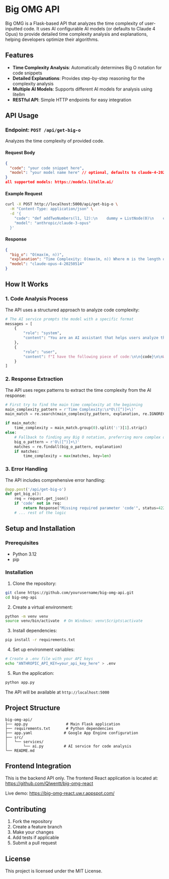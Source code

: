 # Big OMG API

Big OMG is a Flask-based API that analyzes the time complexity of user-inputted code. It uses AI configurable AI models (or defaults to Claude 4 Opus) to provide detailed time complexity analysis and explanations, helping developers optimize their algorithms.

## Features

- **Time Complexity Analysis**: Automatically determines Big O notation for code snippets
- **Detailed Explanations**: Provides step-by-step reasoning for the complexity analysis
- **Multiple AI Models**: Supports different AI models for analysis using litellm
- **RESTful API**: Simple HTTP endpoints for easy integration

## API Usage

### Endpoint: `POST /api/get-big-o`

Analyzes the time complexity of provided code.

#### Request Body

```json
{
  "code": "your code snippet here",
  "model": "your model name here" // optional, defaults to claude-4-20250514
}
all supported models: https://models.litellm.ai/
```

#### Example Request

```bash
curl -X POST http://localhost:5000/api/get-big-o \
  -H "Content-Type: application/json" \
  -d '{
    "code": "def addTwoNumbers(l1, l2):\n    dummy = ListNode(0)\n    current = dummy\n    carry = 0\n    \n    while l1 or l2 or carry:\n        x = l1.val if l1 else 0\n        y = l2.val if l2 else 0\n        \n        total = x + y + carry\n        carry = total // 10\n        \n        current.next = ListNode(total % 10)\n        current = current.next\n        \n        if l1: l1 = l1.next\n        if l2: l2 = l2.next\n    \n    return dummy.next",
    "model": "anthropic/claude-3-opus"
  }'
```

#### Response

```json
{
  "big_o": "O(max(m, n))",
  "explanation": "Time Complexity: O(max(m, n)) Where m is the length of linked list l1 and n is the length of linked list l2...",
  "model": "claude-opus-4-20250514"
}
```

## How It Works

### 1. Code Analysis Process

The API uses a structured approach to analyze code complexity:

```python
# The AI service prompts the model with a specific format
messages = [
    {
        "role": "system",
        "content": "You are an AI assistant that helps users analyze the time complexity of code snippets. Always start your response with the main time complexity in the format 'Time Complexity: O(...)' followed by your detailed explanation."
    },
    {
        "role": "user",
        "content": f"I have the following piece of code:\n\n{code}\n\nWhat is the time complexity of this code and explain your reasoning?"
    }
]
```

### 2. Response Extraction

The API uses regex patterns to extract the time complexity from the AI response:

```python
# First try to find the main time complexity at the beginning
main_complexity_pattern = r'Time Complexity:\s*O\([^)]+\)'
main_match = re.search(main_complexity_pattern, explanation, re.IGNORECASE)

if main_match:
    time_complexity = main_match.group(0).split(':')[1].strip()
else:
    # Fallback to finding any Big O notation, preferring more complex ones
    big_o_pattern = r'O\([^)]+\)'
    matches = re.findall(big_o_pattern, explanation)
    if matches:
        time_complexity = max(matches, key=len)
```

### 3. Error Handling

The API includes comprehensive error handling:

```python
@app.post('/api/get-big-o')
def get_big_o():
    req = request.get_json()
    if 'code' not in req:
        return Response("Missing required parameter 'code'", status=422)
    # ... rest of the logic
```

## Setup and Installation

### Prerequisites

- Python 3.12
- pip

### Installation

1. Clone the repository:

```bash
git clone https://github.com/yourusername/big-omg-api.git
cd big-omg-api
```

2. Create a virtual environment:

```bash
python -m venv venv
source venv/bin/activate  # On Windows: venv\Scripts\activate
```

3. Install dependencies:

```bash
pip install -r requirements.txt
```

4. Set up environment variables:

```bash
# Create a .env file with your API keys
echo "ANTHROPIC_API_KEY=your_api_key_here" > .env
```

5. Run the application:

```bash
python app.py
```

The API will be available at `http://localhost:5000`

## Project Structure

```
big-omg-api/
├── app.py                 # Main Flask application
├── requirements.txt       # Python dependencies
├── app.yaml              # Google App Engine configuration
├── src/
│   └── services/
│       └── ai.py         # AI service for code analysis
└── README.md
```

## Frontend Integration

This is the backend API only. The frontend React application is located at: https://github.com/Qlwentt/big-omg-react

Live demo: https://big-omg-react.uw.r.appspot.com/

## Contributing

1. Fork the repository
2. Create a feature branch
3. Make your changes
4. Add tests if applicable
5. Submit a pull request

## License

This project is licensed under the MIT License.
